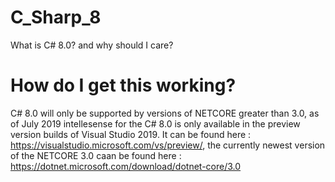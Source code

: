 # C_Sharp_8
What is C# 8.0? and why should I care?


# How do I get this working? 

C# 8.0 will only be supported by versions of NETCORE greater than 3.0, as of July 2019 intellesense for the C# 8.0 is only available in the preview version builds of Visual Studio 2019. It can be found here : https://visualstudio.microsoft.com/vs/preview/, the currently newest version of the NETCORE 3.0 caan be found here : https://dotnet.microsoft.com/download/dotnet-core/3.0




